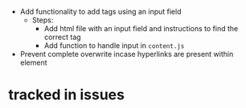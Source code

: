 - Add functionality to add tags using an input field
    - Steps:
      - Add html file with an input field and instructions to find the correct tag 
      - Add function to handle input in `content.js`
- Prevent complete overwrite incase hyperlinks are present within element

# tracked in issues
